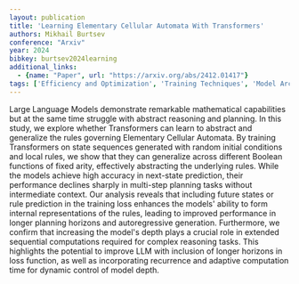 ```yaml
---
layout: publication
title: 'Learning Elementary Cellular Automata With Transformers'
authors: Mikhail Burtsev
conference: "Arxiv"
year: 2024
bibkey: burtsev2024learning
additional_links:
  - {name: "Paper", url: "https://arxiv.org/abs/2412.01417"}
tags: ['Efficiency and Optimization', 'Training Techniques', 'Model Architecture', 'Reinforcement Learning', 'GPT', 'Pretraining Methods', 'Transformer']
---
```

Large Language Models demonstrate remarkable mathematical capabilities but at
the same time struggle with abstract reasoning and planning. In this study, we
explore whether Transformers can learn to abstract and generalize the rules
governing Elementary Cellular Automata. By training Transformers on state
sequences generated with random initial conditions and local rules, we show
that they can generalize across different Boolean functions of fixed arity,
effectively abstracting the underlying rules. While the models achieve high
accuracy in next-state prediction, their performance declines sharply in
multi-step planning tasks without intermediate context. Our analysis reveals
that including future states or rule prediction in the training loss enhances
the models' ability to form internal representations of the rules, leading to
improved performance in longer planning horizons and autoregressive generation.
Furthermore, we confirm that increasing the model's depth plays a crucial role
in extended sequential computations required for complex reasoning tasks. This
highlights the potential to improve LLM with inclusion of longer horizons in
loss function, as well as incorporating recurrence and adaptive computation
time for dynamic control of model depth.
